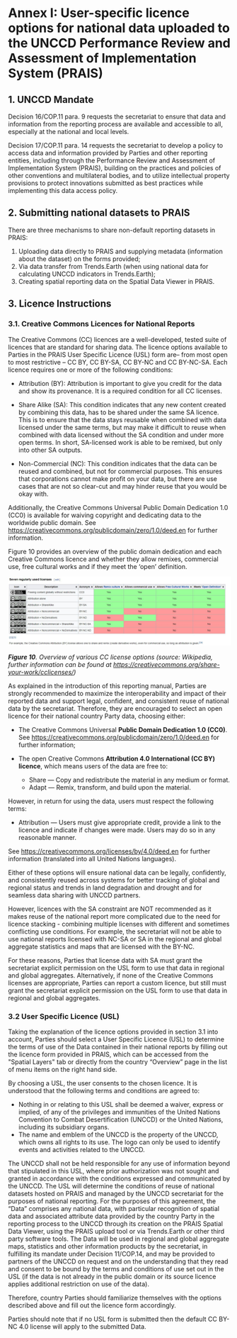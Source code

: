 # Annex I: User-specific licence options for national data uploaded to the UNCCD Performance Review and Assessment of Implementation System (PRAIS)

## 1. UNCCD Mandate

Decision 16/COP.11 para. 9 requests the secretariat to ensure that data and information from the reporting process are available and accessible to all, especially at the national and local levels.

Decision 17/COP.11 para. 14 requests the secretariat to develop a policy to access data and information provided by Parties and other reporting entities, including through the Performance Review and Assessment of Implementation System (PRAIS), building on the practices and policies of other conventions and multilateral bodies, and to utilize intellectual property provisions to protect innovations submitted as best practices while implementing this data access policy.

## 2. Submitting national datasets to PRAIS

There are three mechanisms to share non-default reporting datasets in PRAIS:  

1. Uploading data directly to PRAIS and supplying metadata (information about the dataset) on the forms provided;
2. Via data transfer from Trends.Earth (when using national data for calculating UNCCD indicators in Trends.Earth);
3. Creating spatial reporting data on the Spatial Data Viewer in PRAIS.

## 3. Licence Instructions

### 3.1. Creative Commons Licences for National Reports

The Creative Commons (CC) licences are a well-developed, tested suite of licences that are standard for sharing data. The licence options available to Parties in the PRAIS User Specific Licence (USL) form are– from most open to most restrictive – CC BY, CC BY-SA, CC BY-NC and CC BY-NC-SA. Each licence requires one or more of the following conditions:

- Attribution (BY): Attribution is important to give you credit for the data and show its provenance. It is a required condition for all CC licenses.

- Share Alike (SA): This condition indicates that any new content created by combining this data, has to be shared under the same SA licence. This is to ensure that the data stays reusable when combined with data licensed under the same terms, but may make it difficult to reuse when combined with data licensed without the SA condition and under more open terms. In short, SA-licensed work is able to be remixed, but only into other SA outputs.

- Non-Commercial (NC): This condition indicates that the data can be reused and combined, but not for commercial purposes. This ensures that corporations cannot make profit on your data, but there are use cases that are not so clear-cut and may hinder reuse that you would be okay with.

Additionally, the Creative Commons Universal Public Domain Dedication 1.0 (CC0) is available for waiving copyright and dedicating data to the worldwide public domain. See <https://creativecommons.org/publicdomain/zero/1.0/deed.en> for further information.

Figure 10 provides an overview of the public domain dedication and each Creative Commons licence and whether they allow remixes, commercial use, free cultural works and if they meet the ‘open’ definition.

![](/img/fig10.png)

_**Figure 10**. Overview of various CC license options (source: Wikipedia, further information can be found at <https://creativecommons.org/share-your-work/cclicenses/>)_

As explained in the introduction of this reporting manual, Parties are strongly recommended to maximize the interoperability and impact of their reported data and support legal, confident, and consistent reuse of national data by the secretariat. Therefore, they are encouraged to select an open licence for their national country Party data, choosing either:

- The Creative Commons Universal **Public Domain Dedication 1.0 (CC0)**. See <https://creativecommons.org/publicdomain/zero/1.0/deed.en> for further information;

- The open Creative Commons **Attribution 4.0 International (CC BY) licence**, which means users of the data are free to:

  - Share — Copy and redistribute the material in any medium or format.
  - Adapt — Remix, transform, and build upon the material.

However, in return for using the data, users must respect the following terms:

- Attribution — Users must give appropriate credit, provide a link to the licence and indicate if changes were made. Users may do so in any reasonable manner.

See <https://creativecommons.org/licenses/by/4.0/deed.en> for further information (translated into all United Nations languages).

Either of these options will ensure national data can be legally, confidently, and consistently reused across systems for better tracking of global and regional status and trends in land degradation and drought and for seamless data sharing with UNCCD partners.

However, licences with the SA constraint are NOT recommended as it makes reuse of the national report more complicated due to the need for licence stacking - combining multiple licenses with different and sometimes conflicting use conditions. For example, the secretariat will not be able to use national reports licensed with NC-SA or SA in the regional and global aggregate statistics and maps that are licensed with the BY-NC.

For these reasons, Parties that license data with SA must grant the secretariat explicit permission on the USL form to use that data in regional and global aggregates. Alternatively, if none of the Creative Commons licenses are appropriate, Parties can report a custom licence, but still must grant the secretariat explicit permission on the USL form to use that data in regional and global aggregates.

### 3.2 User Specific Licence (USL)

Taking the explanation of the licence options provided in section 3.1 into account, Parties should select a User Specific Licence (USL) to determine the terms of use of the Data contained in their national reports by filling out the licence form provided in PRAIS, which can be accessed from the "Spatial Layers" tab or directly from the country “Overview” page in the list of menu items on the right hand side.

By choosing a USL, the user consents to the chosen licence. It is understood that the following terms and conditions are agreed to:

- Nothing in or relating to this USL shall be deemed a waiver, express or implied, of any of the privileges and immunities of the United Nations Convention to Combat Desertification (UNCCD) or the United Nations, including its subsidiary organs.
- The name and emblem of the UNCCD is the property of the UNCCD, which owns all rights to its use. The logo can only be used to identify events and activities related to the UNCCD.

The UNCCD shall not be held responsible for any use of information beyond that stipulated in this USL, where prior authorization was not sought and granted in accordance with the conditions expressed and communicated by the UNCCD.
The USL will determine the conditions of reuse of national datasets hosted on PRAIS and managed by the UNCCD secretariat for the purposes of national reporting.
For the purposes of this agreement, the “Data” comprises any national data, with particular recognition of spatial data and associated attribute data provided by the country Party in the reporting process to the UNCCD through its creation on the PRAIS Spatial Data Viewer, using the PRAIS upload tool or via Trends.Earth or other third party software tools.
The Data will be used in regional and global aggregate maps, statistics and other information products by the secretariat, in fulfilling its mandate under Decision 11/COP.14, and may be provided to partners of the UNCCD on request and on the understanding that they read and consent to be bound by the terms and conditions of use set out in the USL (if the data is not already in the public domain or its source licence applies additional restriction on use of the data).

Therefore, country Parties should familiarize themselves with the options described above and fill out the licence form accordingly.

Parties should note that if no USL form is submitted then the default CC BY-NC 4.0 license will apply to the submitted Data.
